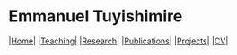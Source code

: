 # Emmanuel Tuyishimire

|[Home](https://etuyishimire.github.io/Home/)|
|[Teaching](https://etuyishimire.github.io/Teaching/)|
|[Research](https://etuyishimire.github.io/Research/)|
|[Publications](https://etuyishimire.github.io/publications/)|
|[Projects](https://etuyishimire.github.io/Projects/)|
|[CV](https://etuyishimire.github.io/CV/)|




